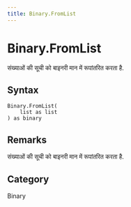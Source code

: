 ```yaml
---
title: Binary.FromList
---
```


# Binary.FromList


संख्याओं की सूची को बाइनरी मान में रूपांतरित करता है.


## Syntax

```powerquery
Binary.FromList(
    list as list
) as binary
```


## Remarks

संख्याओं की सूची को बाइनरी मान में रूपांतरित करता है.



## Category
Binary

